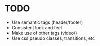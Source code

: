 # TODO

- Use semantic tags (header/footer)
- Consistent look and feel
- Make use of other tags (video/)
- Use css pseudo classes, transitions, etc